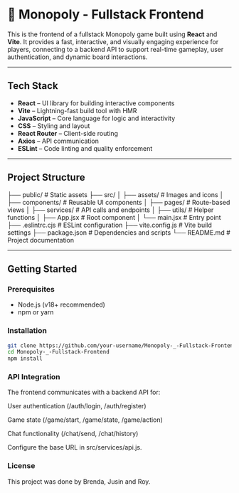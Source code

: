 # 🎲 Monopoly - Fullstack Frontend

This is the frontend of a fullstack Monopoly game built using **React** and **Vite**. It provides a fast, interactive, and visually engaging experience for players, connecting to a backend API to support real-time gameplay, user authentication, and dynamic board interactions.

---

##  Tech Stack

- **React** – UI library for building interactive components
- **Vite** – Lightning-fast build tool with HMR
- **JavaScript** – Core language for logic and interactivity
- **CSS** – Styling and layout
- **React Router** – Client-side routing
- **Axios** – API communication
- **ESLint** – Code linting and quality enforcement

---

##  Project Structure

├── public/ # Static assets ├── src/ │ ├── assets/ # Images and icons │ ├── components/ # Reusable UI components │ ├── pages/ # Route-based views │ ├── services/ # API calls and endpoints │ ├── utils/ # Helper functions │ ├── App.jsx # Root component │ └── main.jsx # Entry point ├── .eslintrc.cjs # ESLint configuration ├── vite.config.js # Vite build settings ├── package.json # Dependencies and scripts └── README.md # Project documentation


---

##  Getting Started

### Prerequisites

- Node.js (v18+ recommended)
- npm or yarn

### Installation

```bash
git clone https://github.com/your-username/Monopoly-_-Fullstack-Frontend.git
cd Monopoly-_-Fullstack-Frontend
npm install
```

  

### API Integration
The frontend communicates with a backend API for:

User authentication (/auth/login, /auth/register)

Game state (/game/start, /game/state, /game/action)

Chat functionality (/chat/send, /chat/history)

Configure the base URL in src/services/api.js.


 ### License
 This project was done by Brenda, Jusin and Roy.
